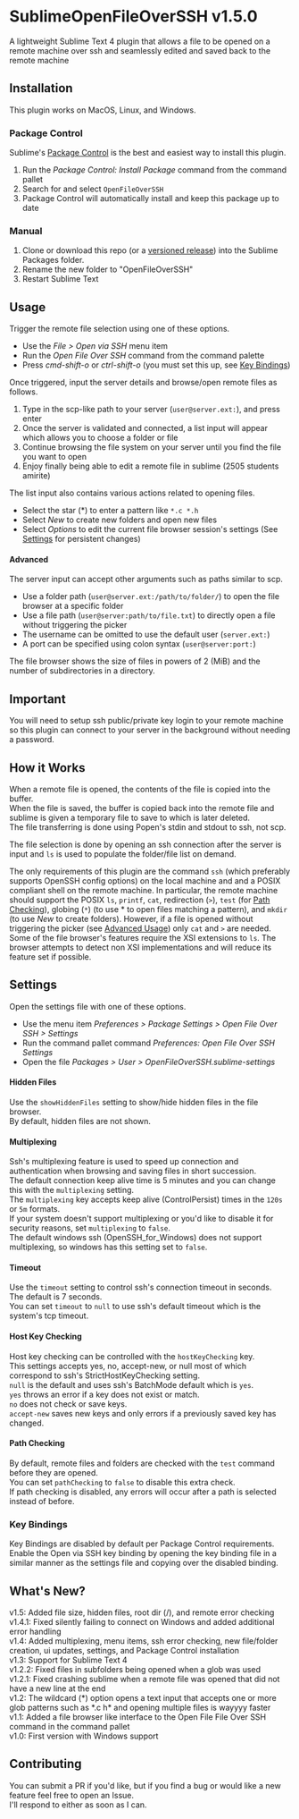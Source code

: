 # SublimeOpenFileOverSSH v1.5.0
A lightweight Sublime Text 4 plugin that allows a file to be opened on a remote machine over ssh and seamlessly edited and saved back to the remote machine

## Installation
This plugin works on MacOS, Linux, and Windows.

### Package Control
Sublime's [Package Control](https://packagecontrol.io/installation) is the best and easiest way to install this plugin.

1. Run the _Package Control: Install Package_ command from the command pallet
2. Search for and select `OpenFileOverSSH`
3. Package Control will automatically install and keep this package up to date

### Manual

1. Clone or download this repo (or a [versioned release](https://github.com/AncientRoman/SublimeOpenFileOverSSH/releases)) into the Sublime Packages folder.
2. Rename the new folder to "OpenFileOverSSH"
3. Restart Sublime Text


## Usage
Trigger the remote file selection using one of these options.

* Use the _File > Open via SSH_ menu item
* Run the _Open File Over SSH_ command from the command palette
* Press _cmd-shift-o_ or _ctrl-shift-o_ (you must set this up, see [Key Bindings](#key-bindings))

Once triggered, input the server details and browse/open remote files as follows.

1. Type in the scp-like path to your server (`user@server.ext:`), and press enter
2. Once the server is validated and connected, a list input will appear which allows you to choose a folder or file
3. Continue browsing the file system on your server until you find the file you want to open
4. Enjoy finally being able to edit a remote file in sublime (2505 students amirite)

The list input also contains various actions related to opening files.

* Select the star (\*) to enter a pattern like `*.c *.h`
* Select _New_ to create new folders and open new files
* Select _Options_ to edit the current file browser session's settings (See [Settings](#settings) for persistent changes)

#### Advanced
The server input can accept other arguments such as paths similar to scp.

* Use a folder path (`user@server.ext:/path/to/folder/`) to open the file browser at a specific folder
* Use a file path (`user@server:path/to/file.txt`) to directly open a file without triggering the picker
* The username can be omitted to use the default user (`server.ext:`)
* A port can be specified using colon syntax (`user@server:port:`)

The file browser shows the size of files in powers of 2 (MiB) and the number of subdirectories in a directory.

## Important
You will need to setup ssh public/private key login to your remote machine so this plugin can connect to your server in the background without needing a password.

## How it Works
When a remote file is opened, the contents of the file is copied into the buffer.<br>
When the file is saved, the buffer is copied back into the remote file and sublime is given a temporary file to save to which is later deleted.<br>
The file transferring is done using Popen's stdin and stdout to ssh, not scp.

The file selection is done by opening an ssh connection after the server is input and `ls` is used to populate the folder/file list on demand.

The only requirements of this plugin are the command `ssh` (which preferably supports OpenSSH config options) on the local machine and and a POSIX compliant shell on the remote machine. In particular, the remote machine should support the POSIX `ls`, `printf`, `cat`, redirection (`>`), `test` (for [Path Checking](#path-checking)), globing (`*`) (to use \* to open files matching a pattern), and `mkdir` (to use _New_ to create folders). However, if a file is opened without triggering the picker (see [Advanced Usage](#advanced)) only `cat` and `>` are needed.<br>
Some of the file browser's features require the XSI extensions to `ls`. The browser attempts to detect non XSI implementations and will reduce its feature set if possible.

## Settings
Open the settings file with one of these options.

* Use the menu item _Preferences > Package Settings > Open File Over SSH > Settings_
* Run the command pallet command _Preferences: Open File Over SSH Settings_
* Open the file _Packages > User > OpenFileOverSSH.sublime-settings_

#### Hidden Files
Use the `showHiddenFiles` setting to show/hide hidden files in the file browser.<br>
By default, hidden files are not shown.

#### Multiplexing
Ssh's multiplexing feature is used to speed up connection and authentication when browsing and saving files in short succession.<br>
The default connection keep alive time is 5 minutes and you can change this with the `multiplexing` setting.<br>
The `multiplexing` key accepts keep alive (ControlPersist) times in the `120s` or `5m` formats.<br>
If your system doesn't support multiplexing or you'd like to disable it for security reasons, set `multiplexing` to `false`.<br>
The default windows ssh (OpenSSH_for_Windows) does not support multiplexing, so windows has this setting set to `false`.

#### Timeout
Use the `timeout` setting to control ssh's connection timeout in seconds.<br>
The default is 7 seconds.<br>
You can set `timeout` to `null` to use ssh's default timeout which is the system's tcp timeout.

#### Host Key Checking
Host key checking can be controlled with the `hostKeyChecking` key.<br>
This settings accepts yes, no, accept-new, or null most of which correspond to ssh's StrictHostKeyChecking setting.<br>
`null` is the default and uses ssh's BatchMode default which is `yes`.<br>
`yes` throws an error if a key does not exist or match.<br>
`no` does not check or save keys.<br>
`accept-new` saves new keys and only errors if a previously saved key has changed.

#### Path Checking
By default, remote files and folders are checked with the `test` command before they are opened.<br>
You can set `pathChecking` to `false` to disable this extra check.<br>
If path checking is disabled, any errors will occur after a path is selected instead of before.


### Key Bindings
Key Bindings are disabled by default per Package Control requirements.<br>
Enable the Open via SSH key binding by opening the key binding file in a similar manner as the settings file and copying over the disabled binding.

## What's New?
v1.5: Added file size, hidden files, root dir (/), and remote error checking<br>
v1.4.1: Fixed silently failing to connect on Windows and added additional error handling<br>
v1.4: Added multiplexing, menu items, ssh error checking, new file/folder creation, ui updates, settings, and Package Control installation<br>
v1.3: Support for Sublime Text 4<br>
v1.2.2: Fixed files in subfolders being opened when a glob was used<br>
v1.2.1: Fixed crashing sublime when a remote file was opened that did not have a new line at the end<br>
v1.2: The wildcard (\*) option opens a text input that accepts one or more glob patterns such as \*.c h\* and opening multiple files is wayyyy faster<br>
v1.1: Added a file browser like interface to the Open File File Over SSH command in the command pallet<br>
v1.0: First version with Windows support

## Contributing
You can submit a PR if you'd like, but if you find a bug or would like a new feature feel free to open an Issue.<br>
I'll respond to either as soon as I can.
